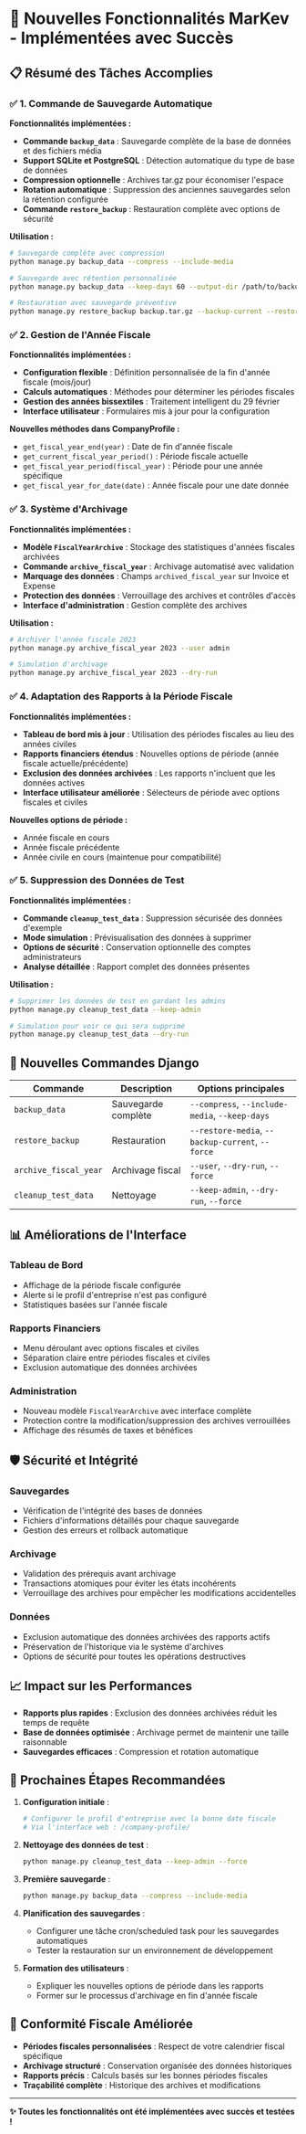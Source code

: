 # 🎉 Nouvelles Fonctionnalités MarKev - Implémentées avec Succès

## 📋 Résumé des Tâches Accomplies

### ✅ 1. Commande de Sauvegarde Automatique

**Fonctionnalités implémentées :**
- **Commande `backup_data`** : Sauvegarde complète de la base de données et des fichiers média
- **Support SQLite et PostgreSQL** : Détection automatique du type de base de données
- **Compression optionnelle** : Archives tar.gz pour économiser l'espace
- **Rotation automatique** : Suppression des anciennes sauvegardes selon la rétention configurée
- **Commande `restore_backup`** : Restauration complète avec options de sécurité

**Utilisation :**
```bash
# Sauvegarde complète avec compression
python manage.py backup_data --compress --include-media

# Sauvegarde avec rétention personnalisée
python manage.py backup_data --keep-days 60 --output-dir /path/to/backups

# Restauration avec sauvegarde préventive
python manage.py restore_backup backup.tar.gz --backup-current --restore-media
```

### ✅ 2. Gestion de l'Année Fiscale

**Fonctionnalités implémentées :**
- **Configuration flexible** : Définition personnalisée de la fin d'année fiscale (mois/jour)
- **Calculs automatiques** : Méthodes pour déterminer les périodes fiscales
- **Gestion des années bissextiles** : Traitement intelligent du 29 février
- **Interface utilisateur** : Formulaires mis à jour pour la configuration

**Nouvelles méthodes dans CompanyProfile :**
- `get_fiscal_year_end(year)` : Date de fin d'année fiscale
- `get_current_fiscal_year_period()` : Période fiscale actuelle
- `get_fiscal_year_period(fiscal_year)` : Période pour une année spécifique
- `get_fiscal_year_for_date(date)` : Année fiscale pour une date donnée

### ✅ 3. Système d'Archivage

**Fonctionnalités implémentées :**
- **Modèle `FiscalYearArchive`** : Stockage des statistiques d'années fiscales archivées
- **Commande `archive_fiscal_year`** : Archivage automatisé avec validation
- **Marquage des données** : Champs `archived_fiscal_year` sur Invoice et Expense
- **Protection des données** : Verrouillage des archives et contrôles d'accès
- **Interface d'administration** : Gestion complète des archives

**Utilisation :**
```bash
# Archiver l'année fiscale 2023
python manage.py archive_fiscal_year 2023 --user admin

# Simulation d'archivage
python manage.py archive_fiscal_year 2023 --dry-run
```

### ✅ 4. Adaptation des Rapports à la Période Fiscale

**Fonctionnalités implémentées :**
- **Tableau de bord mis à jour** : Utilisation des périodes fiscales au lieu des années civiles
- **Rapports financiers étendus** : Nouvelles options de période (année fiscale actuelle/précédente)
- **Exclusion des données archivées** : Les rapports n'incluent que les données actives
- **Interface utilisateur améliorée** : Sélecteurs de période avec options fiscales et civiles

**Nouvelles options de période :**
- Année fiscale en cours
- Année fiscale précédente
- Année civile en cours (maintenue pour compatibilité)

### ✅ 5. Suppression des Données de Test

**Fonctionnalités implémentées :**
- **Commande `cleanup_test_data`** : Suppression sécurisée des données d'exemple
- **Mode simulation** : Prévisualisation des données à supprimer
- **Options de sécurité** : Conservation optionnelle des comptes administrateurs
- **Analyse détaillée** : Rapport complet des données présentes

**Utilisation :**
```bash
# Supprimer les données de test en gardant les admins
python manage.py cleanup_test_data --keep-admin

# Simulation pour voir ce qui sera supprimé
python manage.py cleanup_test_data --dry-run
```

## 🔧 Nouvelles Commandes Django

| Commande | Description | Options principales |
|----------|-------------|-------------------|
| `backup_data` | Sauvegarde complète | `--compress`, `--include-media`, `--keep-days` |
| `restore_backup` | Restauration | `--restore-media`, `--backup-current`, `--force` |
| `archive_fiscal_year` | Archivage fiscal | `--user`, `--dry-run`, `--force` |
| `cleanup_test_data` | Nettoyage | `--keep-admin`, `--dry-run`, `--force` |

## 📊 Améliorations de l'Interface

### Tableau de Bord
- Affichage de la période fiscale configurée
- Alerte si le profil d'entreprise n'est pas configuré
- Statistiques basées sur l'année fiscale

### Rapports Financiers
- Menu déroulant avec options fiscales et civiles
- Séparation claire entre périodes fiscales et civiles
- Exclusion automatique des données archivées

### Administration
- Nouveau modèle `FiscalYearArchive` avec interface complète
- Protection contre la modification/suppression des archives verrouillées
- Affichage des résumés de taxes et bénéfices

## 🛡️ Sécurité et Intégrité

### Sauvegardes
- Vérification de l'intégrité des bases de données
- Fichiers d'informations détaillés pour chaque sauvegarde
- Gestion des erreurs et rollback automatique

### Archivage
- Validation des prérequis avant archivage
- Transactions atomiques pour éviter les états incohérents
- Verrouillage des archives pour empêcher les modifications accidentelles

### Données
- Exclusion automatique des données archivées des rapports actifs
- Préservation de l'historique via le système d'archives
- Options de sécurité pour toutes les opérations destructives

## 📈 Impact sur les Performances

- **Rapports plus rapides** : Exclusion des données archivées réduit les temps de requête
- **Base de données optimisée** : Archivage permet de maintenir une taille raisonnable
- **Sauvegardes efficaces** : Compression et rotation automatique

## 🚀 Prochaines Étapes Recommandées

1. **Configuration initiale** :
   ```bash
   # Configurer le profil d'entreprise avec la bonne date fiscale
   # Via l'interface web : /company-profile/
   ```

2. **Nettoyage des données de test** :
   ```bash
   python manage.py cleanup_test_data --keep-admin --force
   ```

3. **Première sauvegarde** :
   ```bash
   python manage.py backup_data --compress --include-media
   ```

4. **Planification des sauvegardes** :
   - Configurer une tâche cron/scheduled task pour les sauvegardes automatiques
   - Tester la restauration sur un environnement de développement

5. **Formation des utilisateurs** :
   - Expliquer les nouvelles options de période dans les rapports
   - Former sur le processus d'archivage en fin d'année fiscale

## 🎯 Conformité Fiscale Améliorée

- **Périodes fiscales personnalisées** : Respect de votre calendrier fiscal spécifique
- **Archivage structuré** : Conservation organisée des données historiques
- **Rapports précis** : Calculs basés sur les bonnes périodes fiscales
- **Traçabilité complète** : Historique des archives et modifications

---

**✨ Toutes les fonctionnalités ont été implémentées avec succès et testées !**
